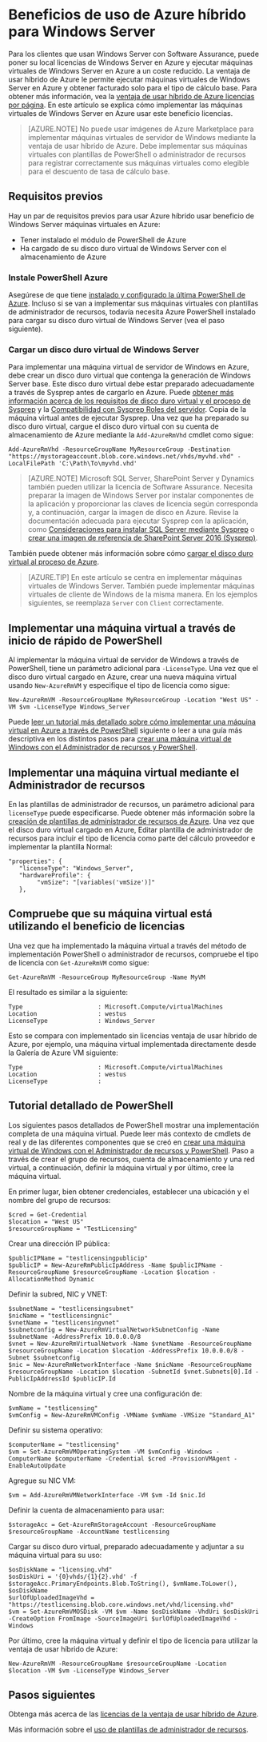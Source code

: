 <properties
   pageTitle="Ventaja de usar Azure híbrido para servidor de ventana | Microsoft Azure"
   description="Aprenda a maximizar los beneficios de la garantía de Software de Windows Server para traer licencias locales con Azure"
   services="virtual-machines-windows"
   documentationCenter=""
   authors="iainfoulds"
   manager="timlt"
   editor=""/>

<tags
   ms.service="virtual-machines-windows"
   ms.devlang="na"
   ms.topic="article"
   ms.tgt_pltfrm="vm-windows"
   ms.workload="infrastructure-services"
   ms.date="07/13/2016"
   ms.author="georgem"/>

# <a name="azure-hybrid-use-benefit-for-windows-server"></a>Beneficios de uso de Azure híbrido para Windows Server

Para los clientes que usan Windows Server con Software Assurance, puede poner su local licencias de Windows Server en Azure y ejecutar máquinas virtuales de Windows Server en Azure a un coste reducido. La ventaja de usar híbrido de Azure le permite ejecutar máquinas virtuales de Windows Server en Azure y obtener facturado solo para el tipo de cálculo base. Para obtener más información, vea la [ventaja de usar híbrido de Azure licencias por página](https://azure.microsoft.com/pricing/hybrid-use-benefit/). En este artículo se explica cómo implementar las máquinas virtuales de Windows Server en Azure usar este beneficio licencias.

> [AZURE.NOTE] No puede usar imágenes de Azure Marketplace para implementar máquinas virtuales de servidor de Windows mediante la ventaja de usar híbrido de Azure. Debe implementar sus máquinas virtuales con plantillas de PowerShell o administrador de recursos para registrar correctamente sus máquinas virtuales como elegible para el descuento de tasa de cálculo base.

## <a name="pre-requisites"></a>Requisitos previos
Hay un par de requisitos previos para usar Azure híbrido usar beneficio de Windows Server máquinas virtuales en Azure:

- Tener instalado el módulo de PowerShell de Azure
- Ha cargado de su disco duro virtual de Windows Server con el almacenamiento de Azure

### <a name="install-azure-powershell"></a>Instale PowerShell Azure
Asegúrese de que tiene [instalado y configurado la última PowerShell de Azure](../powershell-install-configure.md). Incluso si se van a implementar sus máquinas virtuales con plantillas de administrador de recursos, todavía necesita Azure PowerShell instalado para cargar su disco duro virtual de Windows Server (vea el paso siguiente).

### <a name="upload-a-windows-server-vhd"></a>Cargar un disco duro virtual de Windows Server

Para implementar una máquina virtual de servidor de Windows en Azure, debe crear un disco duro virtual que contenga la generación de Windows Server base. Este disco duro virtual debe estar preparado adecuadamente a través de Sysprep antes de cargarlo en Azure. Puede [obtener más información acerca de los requisitos de disco duro virtual y el proceso de Sysprep](./virtual-machines-windows-upload-image.md) y la [Compatibilidad con Sysprep Roles del servidor](https://msdn.microsoft.com/windows/hardware/commercialize/manufacture/desktop/sysprep-support-for-server-roles). Copia de la máquina virtual antes de ejecutar Sysprep. Una vez que ha preparado su disco duro virtual, cargue el disco duro virtual con su cuenta de almacenamiento de Azure mediante la `Add-AzureRmVhd` cmdlet como sigue:

```
Add-AzureRmVhd -ResourceGroupName MyResourceGroup -Destination "https://mystorageaccount.blob.core.windows.net/vhds/myvhd.vhd" -LocalFilePath 'C:\Path\To\myvhd.vhd'
```

> [AZURE.NOTE] Microsoft SQL Server, SharePoint Server y Dynamics también pueden utilizar la licencia de Software Assurance. Necesita preparar la imagen de Windows Server por instalar componentes de la aplicación y proporcionar las claves de licencia según corresponda y, a continuación, cargar la imagen de disco en Azure. Revise la documentación adecuada para ejecutar Sysprep con la aplicación, como [Consideraciones para instalar SQL Server mediante Sysprep](https://msdn.microsoft.com/library/ee210754.aspx) o [crear una imagen de referencia de SharePoint Server 2016 (Sysprep)](http://social.technet.microsoft.com/wiki/contents/articles/33789.build-a-sharepoint-server-2016-reference-image-sysprep.aspx).

También puede obtener más información sobre cómo [cargar el disco duro virtual al proceso de Azure](./virtual-machines-windows-upload-image.md#upload-the-vm-image-to-your-storage-account).

> [AZURE.TIP] En este artículo se centra en implementar máquinas virtuales de Windows Server. También puede implementar máquinas virtuales de cliente de Windows de la misma manera. En los ejemplos siguientes, se reemplaza `Server` con `Client` correctamente.

## <a name="deploy-a-vm-via-powershell-quick-start"></a>Implementar una máquina virtual a través de inicio de rápido de PowerShell
Al implementar la máquina virtual de servidor de Windows a través de PowerShell, tiene un parámetro adicional para `-LicenseType`. Una vez que el disco duro virtual cargado en Azure, crear una nueva máquina virtual usando `New-AzureRmVM` y especifique el tipo de licencia como sigue:

```
New-AzureRmVM -ResourceGroupName MyResourceGroup -Location "West US" -VM $vm -LicenseType Windows_Server
```

Puede [leer un tutorial más detallado sobre cómo implementar una máquina virtual en Azure a través de PowerShell](./virtual-machines-windows-hybrid-use-benefit-licensing.md#deploy-windows-server-vm-via-powershell-detailed-walkthrough) siguiente o leer a una guía más descriptiva en los distintos pasos para [crear una máquina virtual de Windows con el Administrador de recursos y PowerShell](./virtual-machines-windows-ps-create.md).

## <a name="deploy-a-vm-via-resource-manager"></a>Implementar una máquina virtual mediante el Administrador de recursos
En las plantillas de administrador de recursos, un parámetro adicional para `licenseType` puede especificarse. Puede obtener más información sobre la [creación de plantillas de administrador de recursos de Azure](../resource-group-authoring-templates.md). Una vez que el disco duro virtual cargado en Azure, Editar plantilla de administrador de recursos para incluir el tipo de licencia como parte del cálculo proveedor e implementar la plantilla Normal:

```
"properties": {  
   "licenseType": "Windows_Server",
   "hardwareProfile": {
        "vmSize": "[variables('vmSize')]"
   },
```
 
## <a name="verify-your-vm-is-utilizing-the-licensing-benefit"></a>Compruebe que su máquina virtual está utilizando el beneficio de licencias
Una vez que ha implementado la máquina virtual a través del método de implementación PowerShell o administrador de recursos, compruebe el tipo de licencia con `Get-AzureRmVM` como sigue:
 
```
Get-AzureRmVM -ResourceGroup MyResourceGroup -Name MyVM
```

El resultado es similar a la siguiente:

```
Type                     : Microsoft.Compute/virtualMachines
Location                 : westus
LicenseType              : Windows_Server
```

Esto se compara con implementado sin licencias ventaja de usar híbrido de Azure, por ejemplo, una máquina virtual implementada directamente desde la Galería de Azure VM siguiente:

```
Type                     : Microsoft.Compute/virtualMachines
Location                 : westus
LicenseType              : 
```
 
## <a name="detailed-powershell-walkthrough"></a>Tutorial detallado de PowerShell

Los siguientes pasos detallados de PowerShell mostrar una implementación completa de una máquina virtual. Puede leer más contexto de cmdlets de real y de las diferentes componentes que se creó en [crear una máquina virtual de Windows con el Administrador de recursos y PowerShell](./virtual-machines-windows-ps-create.md). Paso a través de crear el grupo de recursos, cuenta de almacenamiento y una red virtual, a continuación, definir la máquina virtual y por último, cree la máquina virtual.
 
En primer lugar, bien obtener credenciales, establecer una ubicación y el nombre del grupo de recursos:

```
$cred = Get-Credential
$location = "West US"
$resourceGroupName = "TestLicensing"
```

Crear una dirección IP pública:

```
$publicIPName = "testlicensingpublicip"
$publicIP = New-AzureRmPublicIpAddress -Name $publicIPName -ResourceGroupName $resourceGroupName -Location $location -AllocationMethod Dynamic
```

Definir la subred, NIC y VNET:

```
$subnetName = "testlicensingsubnet"
$nicName = "testlicensingnic"
$vnetName = "testlicensingvnet"
$subnetconfig = New-AzureRmVirtualNetworkSubnetConfig -Name $subnetName -AddressPrefix 10.0.0.0/8
$vnet = New-AzureRmVirtualNetwork -Name $vnetName -ResourceGroupName $resourceGroupName -Location $location -AddressPrefix 10.0.0.0/8 -Subnet $subnetconfig
$nic = New-AzureRmNetworkInterface -Name $nicName -ResourceGroupName $resourceGroupName -Location $location -SubnetId $vnet.Subnets[0].Id -PublicIpAddressId $publicIP.Id
```

Nombre de la máquina virtual y cree una configuración de:

```
$vmName = "testlicensing"
$vmConfig = New-AzureRmVMConfig -VMName $vmName -VMSize "Standard_A1"
```

Definir su sistema operativo:

```
$computerName = "testlicensing"
$vm = Set-AzureRmVMOperatingSystem -VM $vmConfig -Windows -ComputerName $computerName -Credential $cred -ProvisionVMAgent -EnableAutoUpdate
```

Agregue su NIC VM:

```
$vm = Add-AzureRmVMNetworkInterface -VM $vm -Id $nic.Id
```

Definir la cuenta de almacenamiento para usar:

```
$storageAcc = Get-AzureRmStorageAccount -ResourceGroupName $resourceGroupName -AccountName testlicensing
```

Cargar su disco duro virtual, preparado adecuadamente y adjuntar a su máquina virtual para su uso:

```
$osDiskName = "licensing.vhd"
$osDiskUri = '{0}vhds/{1}{2}.vhd' -f $storageAcc.PrimaryEndpoints.Blob.ToString(), $vmName.ToLower(), $osDiskName
$urlOfUploadedImageVhd = "https://testlicensing.blob.core.windows.net/vhd/licensing.vhd"
$vm = Set-AzureRmVMOSDisk -VM $vm -Name $osDiskName -VhdUri $osDiskUri -CreateOption FromImage -SourceImageUri $urlOfUploadedImageVhd -Windows
```

Por último, cree la máquina virtual y definir el tipo de licencia para utilizar la ventaja de usar híbrido de Azure:

```
New-AzureRmVM -ResourceGroupName $resourceGroupName -Location $location -VM $vm -LicenseType Windows_Server
```

## <a name="next-steps"></a>Pasos siguientes

Obtenga más acerca de las [licencias de la ventaja de usar híbrido de Azure](https://azure.microsoft.com/pricing/hybrid-use-benefit/).

Más información sobre el [uso de plantillas de administrador de recursos](../azure-resource-manager/resource-group-overview.md).
